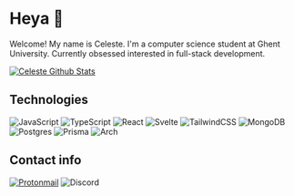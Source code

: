 # Heya 👋
Welcome! My name is Celeste.
I'm a computer science student at Ghent University.
Currently obsessed interested in full-stack development.

[![Celeste Github Stats](https://github-readme-stats.vercel.app/api?username=ceselder)](https://github.com/anuraghazra/github-readme-stats)

## **Technologies**
<!-- https://ileriayo.github.io/markdown-badges/ -->
![JavaScript](https://img.shields.io/badge/javascript-%23323330.svg?style=for-the-badge&logo=javascript&logoColor=%23F7DF1E)
![TypeScript](https://img.shields.io/badge/typescript-%23007ACC.svg?style=for-the-badge&logo=typescript&logoColor=white)
![React](https://img.shields.io/badge/react-%2320232a.svg?style=for-the-badge&logo=react&logoColor=%2361DAFB)
![Svelte](https://img.shields.io/badge/svelte-%23f1413d.svg?style=for-the-badge&logo=svelte&logoColor=white)
![TailwindCSS](https://img.shields.io/badge/tailwindcss-%2338B2AC.svg?style=for-the-badge&logo=tailwind-css&logoColor=white)
![MongoDB](https://img.shields.io/badge/MongoDB-%234ea94b.svg?style=for-the-badge&logo=mongodb&logoColor=white)
![Postgres](https://img.shields.io/badge/postgres-%23316192.svg?style=for-the-badge&logo=postgresql&logoColor=white)
![Prisma](https://img.shields.io/badge/Prisma-3982CE?style=for-the-badge&logo=Prisma&logoColor=white)
![Arch](https://img.shields.io/badge/Arch%20Linux-1793D1?logo=arch-linux&logoColor=fff&style=for-the-badge)

## **Contact info**
[![Protonmail](https://img.shields.io/badge/ProtonMail-8B89CC?style=for-the-badge&logo=protonmail&logoColor=white)](mailto:coolestrogen@protonmail.com)
![Discord](https://img.shields.io/badge/celeste%234332-%237289DA.svg?style=for-the-badge&logo=discord&logoColor=white)

